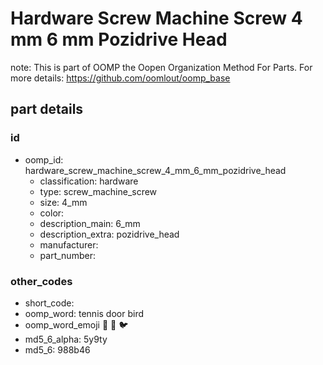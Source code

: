 # Hardware Screw Machine Screw 4 mm 6 mm Pozidrive Head  

note: This is part of OOMP the Oopen Organization Method For Parts. For more details: https://github.com/oomlout/oomp_base

##  part details





### id
* oomp_id: hardware_screw_machine_screw_4_mm_6_mm_pozidrive_head
  * classification: hardware
  * type: screw_machine_screw
  * size: 4_mm
  * color: 
  * description_main: 6_mm
  * description_extra: pozidrive_head
  * manufacturer: 
  * part_number: 

### other_codes
* short_code: 
* oomp_word: tennis door bird
* oomp_word_emoji :tennis: :door: :bird:
* md5_6_alpha: 5y9ty
* md5_6: 988b46